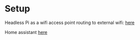 # Setup

Headless Pi as a wifi access point routing to external wifi: [here](https://github.com/dave/iot/blob/main/access-point.md)

Home assistant [here](https://github.com/dave/iot/blob/main/home-assistant.md)

